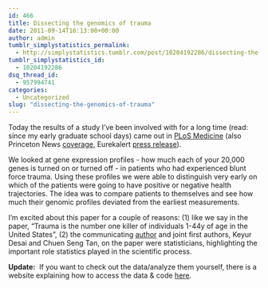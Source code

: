 ```yaml
---
id: 466
title: Dissecting the genomics of trauma
date: 2011-09-14T16:13:00+00:00
author: admin
tumblr_simplystatistics_permalink:
  - http://simplystatistics.tumblr.com/post/10204192286/dissecting-the-genomics-of-trauma
tumblr_simplystatistics_id:
  - 10204192286
dsq_thread_id:
  - 957994741
categories:
  - Uncategorized
slug: "dissecting-the-genomics-of-trauma"
---
```

Today the results of a study I&#8217;ve been involved with for a long time (read: since my early graduate school days) came out in <a href="http://www.plosmedicine.org/article/info%3Adoi%2F10.1371%2Fjournal.pmed.1001093" target="_blank">PLoS Medicine</a> (also Princeton News <a href="http://www.princeton.edu/main/news/archive/S31/59/38O07/index.xml?section=topstories" target="_blank">coverage</a>, Eurekalert <a href="http://www.eurekalert.org/pub_releases/2011-09/plos-cig090711.php" target="_blank">press release</a>).

We looked at gene expression profiles - how much each of your 20,000 genes is turned on or turned off - in patients who had experienced blunt force trauma. Using these profiles we were able to distinguish very early on which of the patients were going to have positive or negative health trajectories. The idea was to compare patients to themselves and see how much their genomic profiles deviated from the earliest measurements.

I&#8217;m excited about this paper for a couple of reasons: (1) like we say in the paper, &#8220;Trauma is the number one killer of individuals 1-44y of age in the United States&#8221;, (2) the communicating <a href="http://www.genomine.org/research.html" target="_blank">author</a> and joint first authors, Keyur Desai and Chuen Seng Tan, on the paper were statisticians, highlighting the important role statistics played in the scientific process. 

**Update:**  If you want to check out the data/analyze them yourself, there is a website explaining how to access the data & code <a href="http://genomine.org/trauma/" target="_blank">here</a>. 
